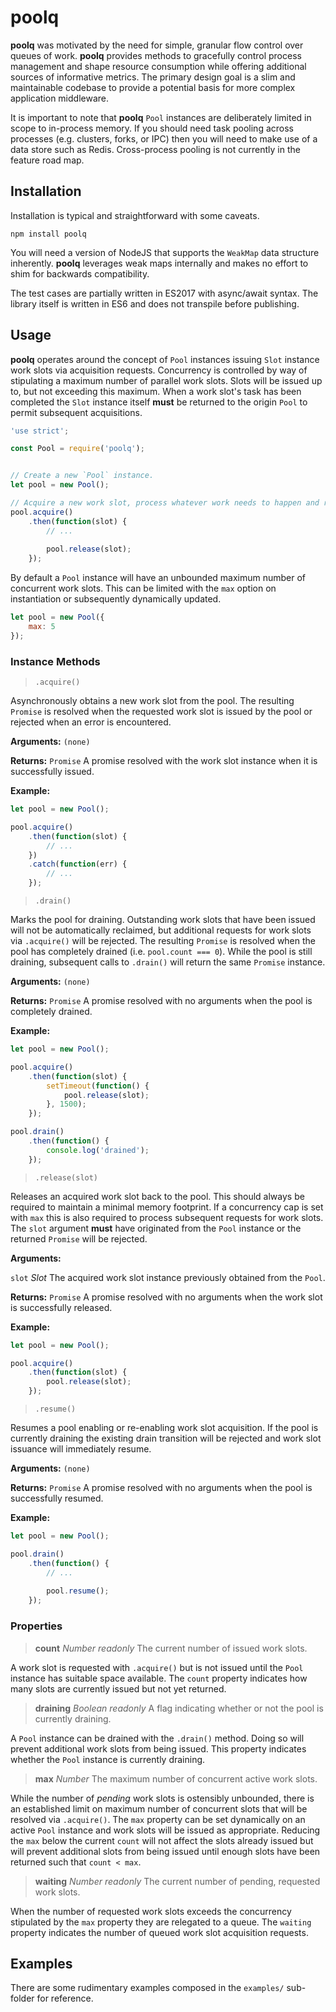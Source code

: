 # poolq

**poolq** was motivated by the need for simple, granular flow control over queues of work.
**poolq** provides methods to gracefully control process management and shape resource consumption while offering additional sources of informative metrics.
The primary design goal is a slim and maintainable codebase to provide a potential basis for more complex application middleware.

It is important to note that **poolq** `Pool` instances are deliberately limited in scope to in-process memory.
If you should need task pooling across processes (e.g. clusters, forks, or IPC) then you will need to make use of a data store such as Redis.
Cross-process pooling is not currently in the feature road map.
 
## Installation

Installation is typical and straightforward with some caveats.

```
npm install poolq
```

You will need a version of NodeJS that supports the `WeakMap` data structure inherently.
**poolq** leverages weak maps internally and makes no effort to shim for backwards compatibility.

The test cases are partially written in ES2017 with async/await syntax.
The library itself is written in ES6 and does not transpile before publishing.


## Usage

**poolq** operates around the concept of `Pool` instances issuing `Slot` instance work slots via acquisition requests.
Concurrency is controlled by way of stipulating a maximum number of parallel work slots. Slots will be issued up to, but not exceeding this maximum.
When a work slot's task has been completed the `Slot` instance itself **must** be returned to the origin `Pool` to permit subsequent acquisitions.

```js
'use strict';

const Pool = require('poolq');


// Create a new `Pool` instance.
let pool = new Pool();

// Acquire a new work slot, process whatever work needs to happen and return the slot to the pool.
pool.acquire()
    .then(function(slot) {
    	// ...
    	
    	pool.release(slot);
    });
```

By default a `Pool` instance will have an unbounded maximum number of concurrent work slots.
This can be limited with the `max` option on instantiation or subsequently dynamically updated.

```js
let pool = new Pool({
    max: 5
});
```

### Instance Methods

>`.acquire()`

Asynchronously obtains a new work slot from the pool.
The resulting `Promise` is resolved when the requested work slot is issued by the pool or rejected when an error is encountered.

**Arguments:** `(none)`

**Returns:** `Promise` A promise resolved with the work slot instance when it is successfully issued.

**Example:**

```js
let pool = new Pool();

pool.acquire()
    .then(function(slot) {
    	// ...
    })
    .catch(function(err) {
    	// ...
    });
```

>`.drain()`

Marks the pool for draining.
Outstanding work slots that have been issued will not be automatically reclaimed, but additional requests for work slots via `.acquire()` will be rejected.
The resulting `Promise` is resolved when the pool has completely drained (i.e. `pool.count === 0`).
While the pool is still draining, subsequent calls to `.drain()` will return the same `Promise` instance.

**Arguments:** `(none)`

**Returns:** `Promise` A promise resolved with no arguments when the pool is completely drained.

**Example:**

```js
let pool = new Pool();

pool.acquire()
    .then(function(slot) {
    	setTimeout(function() {
    		pool.release(slot);
    	}, 1500);
    });

pool.drain()
    .then(function() {
    	console.log('drained');
    });
```

>`.release(slot)`

Releases an acquired work slot back to the pool.
This should always be required to maintain a minimal memory footprint.
If a concurrency cap is set with `max` this is also required to process subsequent requests for work slots.
The `slot` argument **must** have originated from the `Pool` instance or the returned `Promise` will be rejected.

**Arguments:**

`slot` _Slot_ The acquired work slot instance previously obtained from the `Pool`.

**Returns:** `Promise` A promise resolved with no arguments when the work slot is successfully released.

**Example:**

```js
let pool = new Pool();

pool.acquire()
    .then(function(slot) {
    	pool.release(slot);
    });
```

>`.resume()`

Resumes a pool enabling or re-enabling work slot acquisition.
If the pool is currently draining the existing drain transition will be rejected and work slot issuance will immediately resume.

**Arguments:** `(none)`

**Returns:** `Promise` A promise resolved with no arguments when the pool is successfully resumed.

**Example:**

```js
let pool = new Pool();

pool.drain()
    .then(function() {
    	// ...
    	
    	pool.resume();
    });
```

### Properties

>**count** _Number_ _readonly_ The current number of issued work slots.

A work slot is requested with `.acquire()` but is not issued until the `Pool` instance has suitable space available.
The `count` property indicates how many slots are currently issued but not yet returned.

>**draining** _Boolean_ _readonly_ A flag indicating whether or not the pool is currently draining.

A `Pool` instance can be drained with the `.drain()` method.
Doing so will prevent additional work slots from being issued.
This property indicates whether the `Pool` instance is currently draining.

>**max** _Number_ The maximum number of concurrent active work slots.

While the number of _pending_ work slots is ostensibly unbounded, there is an established limit on maximum number of concurrent slots that will be resolved via `.acquire()`.
The `max` property can be set dynamically on an active `Pool` instance and work slots will be issued as appropriate.
Reducing the `max` below the current `count` will not affect the slots already issued but will prevent additional slots from being issued until enough slots have been returned such that `count < max`.
 
>**waiting** _Number_ _readonly_ The current number of pending, requested work slots.

When the number of requested work slots exceeds the concurrency stipulated by the `max` property they are relegated to a queue.
The `waiting` property indicates the number of queued work slot acquisition requests.


## Examples

There are some rudimentary examples composed in the `examples/` sub-folder for reference.
